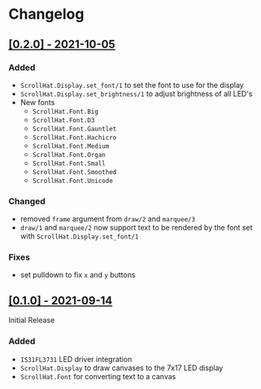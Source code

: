 # Changelog

## [[0.2.0] - 2021-10-05](https://github.com/jjcarstens/scroll_hat/releases/tag/v0.2.0)

### Added

* `ScrollHat.Display.set_font/1` to set the font to use for the display
* `ScrollHat.Display.set_brightness/1` to adjust brightness of all LED's
* New fonts
  * `ScrollHat.Font.Big`
  * `ScrollHat.Font.D3`
  * `ScrollHat.Font.Gauntlet`
  * `ScrollHat.Font.Hachicro`
  * `ScrollHat.Font.Medium`
  * `ScrollHat.Font.Organ`
  * `ScrollHat.Font.Small`
  * `ScrollHat.Font.Smoothed`
  * `ScrollHat.Font.Unicode`

### Changed

* removed `frame` argument from `draw/2` and `marquee/3`
* `draw/1` and `marquee/2` now support text to be rendered by the font set with `ScrollHat.Display.set_font/1`

### Fixes

* set pulldown to fix `x` and `y` buttons

## [[0.1.0] - 2021-09-14](https://github.com/jjcarstens/scroll_hat/releases/tag/v0.1.0)

Initial Release

### Added

- `IS31FL3731` LED driver integration
- `ScrollHat.Display` to draw canvases to the 7x17 LED display
- `ScrollHat.Font` for converting text to a canvas
